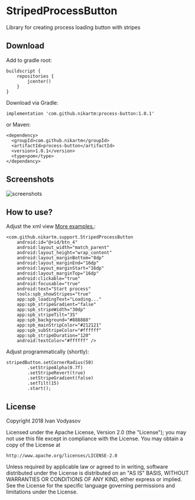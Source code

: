 # StripedProcessButton
Library for creating process loading button with stripes
## Download
Add to gradle root:
```
buildscript {
    repositories {
        jcenter()
    }
}
```
Download via Gradle:
```
implementation 'com.github.nikartm:process-button:1.0.1'
```
or Maven:
```
<dependency>
  <groupId>com.github.nikartm</groupId>
  <artifactId>process-button</artifactId>
  <version>1.0.1</version>
  <type>pom</type>
</dependency>
```
## Screenshots
![screenshots](https://raw.githubusercontent.com/nikartm/StripedProcessButton/master/screenshots/sct_ex.gif)
## How to use?
Adjust the xml view [More examples.](https://github.com/nikartm/StripedProcessButton/blob/master/app/src/main/res/layout/activity_main.xml):
```
<com.github.nikartm.support.StripedProcessButton
    android:id="@+id/btn_4"
    android:layout_width="match_parent"
    android:layout_height="wrap_content"
    android:layout_marginBottom="8dp"
    android:layout_marginEnd="16dp"
    android:layout_marginStart="16dp"
    android:layout_marginTop="16dp"
    android:clickable="true"
    android:focusable="true"
    android:text="Start process"
    tools:spb_showStripes="true"
    app:spb_loadingText="Loading..."
    app:spb_stripeGradient="false"
    app:spb_stripeWidth="30dp"
    app:spb_stripeTilt="35"
    app:spb_background="#888888"
    app:spb_mainStripColor="#212121"
    app:spb_subStripeColor="#ffffff"
    app:spb_stripeDuration="120"
    android:textColor="#ffffff" />
```
Adjust programmatically (shortly):
```
stripedButton.setCornerRadius(50)
        .setStripeAlpha(0.7f)
        .setStripeRevert(true)
        .setStripeGradient(false)
        .setTilt(15)
        .start();
```

## License
Copyright 2018 Ivan Vodyasov

Licensed under the Apache License, Version 2.0 (the "License");
you may not use this file except in compliance with the License.
You may obtain a copy of the License at

    http://www.apache.org/licenses/LICENSE-2.0

Unless required by applicable law or agreed to in writing, software
distributed under the License is distributed on an "AS IS" BASIS,
WITHOUT WARRANTIES OR CONDITIONS OF ANY KIND, either express or implied.
See the License for the specific language governing permissions and
limitations under the License.